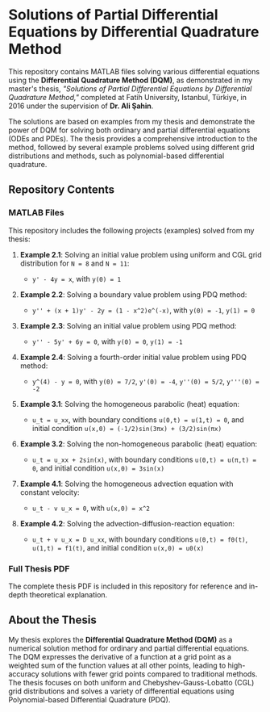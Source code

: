# Solutions of Partial Differential Equations by Differential Quadrature Method

This repository contains MATLAB files solving various differential equations using the **Differential Quadrature Method (DQM)**, as demonstrated in my master's thesis, *"Solutions of Partial Differential Equations by Differential Quadrature Method,"* completed at Fatih University, Istanbul, Türkiye, in 2016 under the supervision of **Dr. Ali Şahin**.

The solutions are based on examples from my thesis and demonstrate the power of DQM for solving both ordinary and partial differential equations (ODEs and PDEs). The thesis provides a comprehensive introduction to the method, followed by several example problems solved using different grid distributions and methods, such as polynomial-based differential quadrature.

## Repository Contents

### MATLAB Files

This repository includes the following projects (examples) solved from my thesis:

1. **Example 2.1**: Solving an initial value problem using uniform and CGL grid distribution for `N = 8` and `N = 11`:
   - `y' - 4y = x`, with `y(0) = 1`

2. **Example 2.2**: Solving a boundary value problem using PDQ method:
   - `y'' + (x + 1)y' - 2y = (1 - x^2)e^(-x)`, with `y(0) = -1`, `y(1) = 0`

3. **Example 2.3**: Solving an initial value problem using PDQ method:
   - `y'' - 5y' + 6y = 0`, with `y(0) = 0`, `y(1) = -1`

4. **Example 2.4**: Solving a fourth-order initial value problem using PDQ method:
   - `y^(4) - y = 0`, with `y(0) = 7/2`, `y'(0) = -4`, `y''(0) = 5/2`, `y'''(0) = -2`

5. **Example 3.1**: Solving the homogeneous parabolic (heat) equation:
   - `u_t = u_xx`, with boundary conditions `u(0,t) = u(1,t) = 0`, and initial condition `u(x,0) = (-1/2)sin(3πx) + (3/2)sin(πx)`

6. **Example 3.2**: Solving the non-homogeneous parabolic (heat) equation:
   - `u_t = u_xx + 2sin(x)`, with boundary conditions `u(0,t) = u(π,t) = 0`, and initial condition `u(x,0) = 3sin(x)`

7. **Example 4.1**: Solving the homogeneous advection equation with constant velocity:
   - `u_t - v u_x = 0`, with `u(x,0) = x^2`

8. **Example 4.2**: Solving the advection-diffusion-reaction equation:
   - `u_t + v u_x = D u_xx`, with boundary conditions `u(0,t) = f0(t)`, `u(1,t) = f1(t)`, and initial condition `u(x,0) = u0(x)`

### Full Thesis PDF

The complete thesis PDF is included in this repository for reference and in-depth theoretical explanation.

## About the Thesis

My thesis explores the **Differential Quadrature Method (DQM)** as a numerical solution method for ordinary and partial differential equations. The DQM expresses the derivative of a function at a grid point as a weighted sum of the function values at all other points, leading to high-accuracy solutions with fewer grid points compared to traditional methods. The thesis focuses on both uniform and Chebyshev-Gauss-Lobatto (CGL) grid distributions and solves a variety of differential equations using Polynomial-based Differential Quadrature (PDQ).
